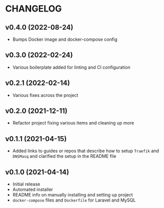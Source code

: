 # CHANGELOG

## v0.4.0 (2022-08-24)

* Bumps Docker image and docker-compose config

## v0.3.0 (2022-02-24)

* Various boilerplate added for linting and CI configuration

## v0.2.1 (2022-02-14)

* Various fixes across the project

## v0.2.0 (2021-12-11)

* Refactor project fixing various items and cleaning up more

## v0.1.1 (2021-04-15)

* Added links to guides or repos that describe how to setup `Traefik` and `DNSMasq` and clarified the setup in the README file

## v0.1.0 (2021-04-14)

* Initial release
* Automated installer
* README info on manually installing and setting up project
* `docker-compose` files and `Dockerfile` for Laravel and MySQL

